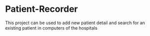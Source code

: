 # Patient-Recorder
This project can be used to add new patient detail and search for an existing patient in computers of the hospitals
